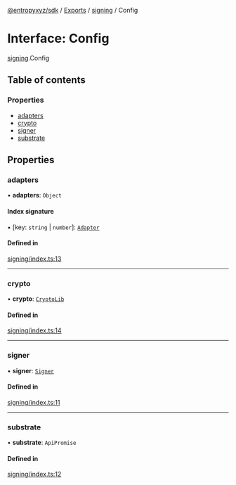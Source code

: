 [@entropyxyz/sdk](../README.md) / [Exports](../modules.md) / [signing](../modules/signing.md) / Config

# Interface: Config

[signing](../modules/signing.md).Config

## Table of contents

### Properties

- [adapters](signing.Config.md#adapters)
- [crypto](signing.Config.md#crypto)
- [signer](signing.Config.md#signer)
- [substrate](signing.Config.md#substrate)

## Properties

### adapters

• **adapters**: `Object`

#### Index signature

▪ [key: `string` \| `number`]: [`Adapter`](signing_adapters_types.Adapter.md)

#### Defined in

[signing/index.ts:13](https://github.com/entropyxyz/sdk/blob/1c426d7/src/signing/index.ts#L13)

___

### crypto

• **crypto**: [`CryptoLib`](utils_crypto.CryptoLib.md)

#### Defined in

[signing/index.ts:14](https://github.com/entropyxyz/sdk/blob/1c426d7/src/signing/index.ts#L14)

___

### signer

• **signer**: [`Signer`](types.Signer.md)

#### Defined in

[signing/index.ts:11](https://github.com/entropyxyz/sdk/blob/1c426d7/src/signing/index.ts#L11)

___

### substrate

• **substrate**: `ApiPromise`

#### Defined in

[signing/index.ts:12](https://github.com/entropyxyz/sdk/blob/1c426d7/src/signing/index.ts#L12)
